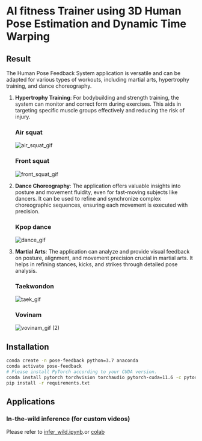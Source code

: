 # AI fitness Trainer using 3D Human Pose Estimation and Dynamic Time Warping
## Result 
The Human Pose Feedback System application is versatile and can be adapted for various types of workouts, including martial arts, hypertrophy training, and dance choreography. 
   


1. **Hypertrophy Training**: For bodybuilding and strength training, the system can monitor and correct form during exercises. This aids in targeting specific muscle groups effectively and reducing the risk of injury.
   ### Air squat <br>
   
   ![air_squat_gif](https://github.com/vuxminhan/Human-pose-feedback-system/assets/54212949/e83491cd-d867-4499-8a18-4766f919be35)

   ### Front squat <br>
   
   ![front_squat_gif](https://github.com/vuxminhan/Human-pose-feedback-system/assets/54212949/6c39a679-19bb-4bec-bd66-a35375d4108c)

3. **Dance Choreography**: The application offers valuable insights into posture and movement fluidity, even for fast-moving subjects like dancers. It can be used to refine and synchronize complex choreographic sequences, ensuring each movement is executed with precision.

   ### Kpop dance <br>
   
   ![dance_gif](https://github.com/vuxminhan/Human-pose-feedback-system/assets/54212949/4b3e6c12-9f8b-4edd-be8d-a2014d1397b2)
   
3. **Martial Arts**: The application can analyze and provide visual feedback on posture, alignment, and movement precision crucial in martial arts. It helps in refining stances, kicks, and strikes through detailed pose analysis. <br>
   ### Taekwondon <br>

   ![taek_gif](https://github.com/vuxminhan/Human-pose-feedback-system/assets/54212949/73146a73-75cc-4ca4-9090-6b60926676a3)

   ### Vovinam <br>
   
   ![vovinam_gif (2)](https://github.com/vuxminhan/Human-pose-feedback-system/assets/54212949/881217ca-f8ee-4951-891c-db0a4601e990)

## Installation

```bash
conda create -n pose-feedback python=3.7 anaconda
conda activate pose-feedback
# Please install PyTorch according to your CUDA version.
conda install pytorch torchvision torchaudio pytorch-cuda=11.6 -c pytorch -c nvidia
pip install -r requirements.txt
```


## Applications

### In-the-wild inference (for custom videos)

Please refer to [infer_wild.ipynb](infer_wild.ipynb).or [colab](https://colab.research.google.com/github/vuxminhan/Human-pose-feedback-system/blob/main/infer_wild.ipynb)




